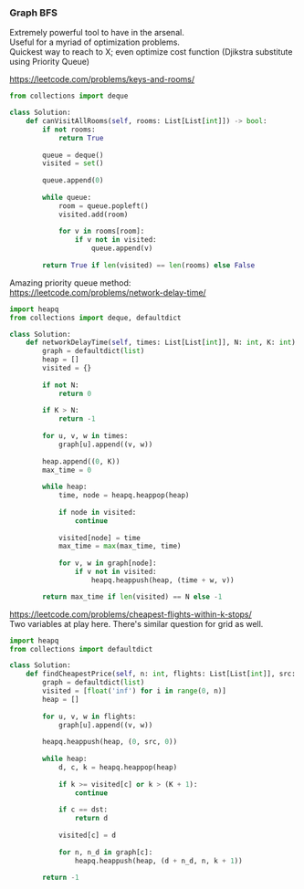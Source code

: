 ### Graph BFS

Extremely powerful tool to have in the arsenal. <br />
Useful for a myriad of optimization problems. <br />
Quickest way to reach to X; even optimize cost function (Djikstra substitute using Priority Queue) <br />

https://leetcode.com/problems/keys-and-rooms/
```py
from collections import deque

class Solution:
    def canVisitAllRooms(self, rooms: List[List[int]]) -> bool:
        if not rooms:
            return True
        
        queue = deque()
        visited = set()
        
        queue.append(0)
        
        while queue:
            room = queue.popleft()
            visited.add(room)
            
            for v in rooms[room]:
                if v not in visited:
                    queue.append(v)
        
        return True if len(visited) == len(rooms) else False
```

Amazing priority queue method: <br />
https://leetcode.com/problems/network-delay-time/

```py
import heapq
from collections import deque, defaultdict

class Solution:
    def networkDelayTime(self, times: List[List[int]], N: int, K: int) -> int:
        graph = defaultdict(list)
        heap = []
        visited = {}
        
        if not N:
            return 0
        
        if K > N:
            return -1
        
        for u, v, w in times:
            graph[u].append((v, w))
           
        heap.append((0, K))
        max_time = 0
        
        while heap:
            time, node = heapq.heappop(heap)
            
            if node in visited:
                continue
                
            visited[node] = time
            max_time = max(max_time, time)
            
            for v, w in graph[node]:
                if v not in visited:
                    heapq.heappush(heap, (time + w, v))

        return max_time if len(visited) == N else -1
```
https://leetcode.com/problems/cheapest-flights-within-k-stops/ <br />
Two variables at play here. There's similar question for grid as well.
```py
import heapq
from collections import defaultdict

class Solution:
    def findCheapestPrice(self, n: int, flights: List[List[int]], src: int, dst: int, K: int) -> int:
        graph = defaultdict(list)
        visited = [float('inf') for i in range(0, n)]
        heap = []
        
        for u, v, w in flights:
            graph[u].append((v, w))
        
        heapq.heappush(heap, (0, src, 0))
        
        while heap:
            d, c, k = heapq.heappop(heap)
            
            if k >= visited[c] or k > (K + 1):
                continue
            
            if c == dst:
                return d
            
            visited[c] = d
            
            for n, n_d in graph[c]:
                heapq.heappush(heap, (d + n_d, n, k + 1))
            
        return -1
```